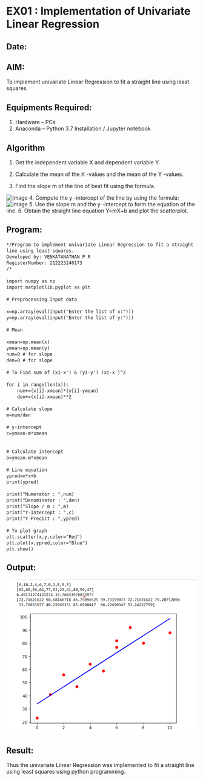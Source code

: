 # EX01 : Implementation of Univariate Linear Regression
## Date: 
## AIM:
To implement univariate Linear Regression to fit a straight line using least squares.

## Equipments Required:
1. Hardware – PCs
2. Anaconda – Python 3.7 Installation / Jupyter notebook

## Algorithm
1. Get the independent variable X and dependent variable Y.

2. Calculate the mean of the X -values and the mean of the Y -values.
3. Find the slope m of the line of best fit using the formula. 
<img width="231" alt="image" src="https://user-images.githubusercontent.com/93026020/192078527-b3b5ee3e-992f-46c4-865b-3b7ce4ac54ad.png">
4. Compute the y -intercept of the line by using the formula:
<img width="148" alt="image" src="https://user-images.githubusercontent.com/93026020/192078545-79d70b90-7e9d-4b85-9f8b-9d7548a4c5a4.png">
5. Use the slope m and the y -intercept to form the equation of the line.
6. Obtain the straight line equation Y=mX+b and plot the scatterplot.

## Program:
```
*/Program to implement univariate Linear Regression to fit a straight line using least squares.
Developed by: VENKATANATHAN P R
RegisterNumber: 212223240173
/*

import numpy as np
import matplotlib.pyplot as plt

# Preprocessing Input data

x=np.array(eval(input("Enter the list of x:")))
y=np.array(eval(input("Enter the list of y:")))

# Mean

xmean=np.mean(x)
ymean=np.mean(y)
num=0 # for slope
den=0 # for slope

# To Find sum of (xi-x') & (yi-y') (xi-x')^2

for i in range(len(x)):
    num+=(x[i]-xmean)*(y[i]-ymean)
    den+=(x[i]-xmean)**2
    
# Calculate slope
m=num/den

# y-intercept
c=ymean-m*xmean


# Calculate intercept
b=ymean-m*xmean

# Line equation
ypred=m*x+b
print(ypred)

print("Numerator : ",num)
print("Denominator : ",den)
print("Slope / m : ",m)
print("Y-Intercept : ",c)
print("Y-Precict : ",ypred)

# To plot graph
plt.scatter(x,y,color="Red")
plt.plot(x,ypred,color="Blue")
plt.show()

```

## Output:

![alt text](image.png)

## Result:
Thus the univariate Linear Regression was implemented to fit a straight line using least squares using python programming.

